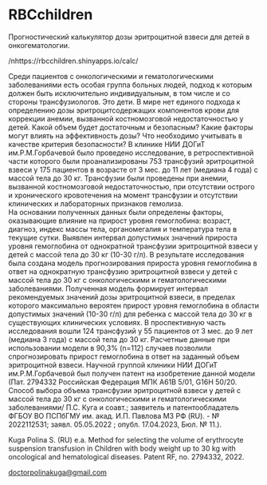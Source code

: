 # RBCchildren
Прогностический калькулятор дозы эритроцитной взвеси для детей в онкогематологии.

/nhttps://rbcchildren.shinyapps.io/calc/

Среди пациентов с онкологическими и гематологическими заболеваниями есть особая группа больных людей, подход к которым должен быть исключительно индивидуальным, в том числе и со стороны трансфузиологов. Это дети. В мире нет единого подхода к определению дозы эритроцитсодержащих компонентов крови для коррекции анемии, вызванной костномозговой недостаточностью у детей. Какой объем будет достаточным и безопасным? Какие факторы могут влиять на эффективность дозы? Что необходимо учитывать в качестве критерия безопасности?
В клинике НИИ ДОГиТ им.Р.М.Горбачевой было проведено исследование, в ретроспективной части которого были проанализированы 753 трансфузий эритроцитной взвеси у 175 пациентов в возрасте от 3 мес. до 11 лет (медиана 4 года) с массой тела до 30 кг. Трансфузии были проведены при анемии, вызванной костномозговой недостаточностью, при отсутствии острого и хронического кровотечения на момент трансфузии и отсутствии клинических и лабораторных признаков гемолиза.  
На основании полученных данных были определены факторы, оказывающие влияние на прирост уровня гемоглобина: возраст, диагноз, индекс массы тела, органомегалия и температура тела в текущие сутки. Выявлен интервал допустимых значений прироста уровня гемоглобина от однократной трансфузии эритроцитной взвеси у детей с массой тела до 30 кг (10-30 г/л).
	В результате исследования была создана модель прогнозирования прироста уровня гемоглобина в ответ на однократную трансфузию эритроцитной взвеси у детей с массой тела до 30 кг с онкологическими и гематологическими заболеваниями. 
	Полученная модель формирует интервал рекомендуемых значений дозы эритроцитной взвеси, в пределах которого максимально вероятен прирост уровня гемоглобина в области допустимых значений (10-30 г/л) для ребенка с массой тела до 30 кг в существующих клинических условиях. 
	В проспективную часть исследования вошли 124 трансфузий у 55 пациентов от 3 мес. до 9 лет (медиана 3 года) с массой тела до 30 кг. Расчетные данные при использовании модели в 90,3% (n=112) случаев позволили спрогнозировать прирост гемоглобина в ответ на заданный объем эритроцитной взвеси.
	Научной группой клиники НИИ ДОГиТ им.Р.М.Горбачевой был получен патент на изобретение данной модели (Пат. 2794332 Российская Федерация МПК A61B 5/01, G16H 50/20. Способ выбора объема трансфузии эритроцитной взвеси у детей с массой тела до 30 кг с онкологическими и гематологическими заболеваниями/ П.С. Куга и соавт.; заявитель и патентообладатель ФГБОУ ВО ПСПбГМУ им. акад. И.П. Павлова МЗ РФ (RU). - № 2022112531; заявл. 05.05.2022 ; опубл. 17.04.2023, Бюл. № 11.). 


Kuga Polina S. (RU) e.a. Method for selecting the volume of erythrocyte suspension transfusion in Children with body weight up to 30 kg with oncological and hematological diseases. Patent RF, no. 2794332, 2022.

doctorpolinakuga@gmail.com
